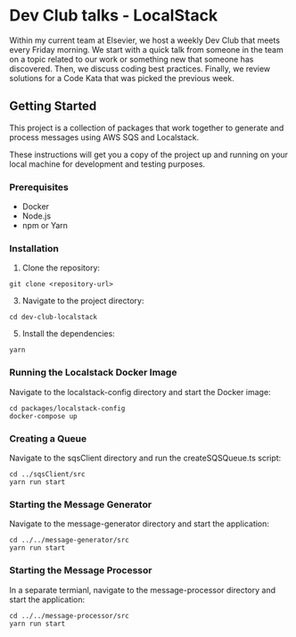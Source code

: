 # Dev Club talks - LocalStack

Within my current team at Elsevier, we host a weekly Dev Club that meets every Friday morning. We start with a quick talk from someone in the team on a topic related to our work or something new that someone has discovered. Then, we discuss coding best practices. Finally, we review solutions for a Code Kata that was picked the previous week.

## Getting Started

This project is a collection of packages that work together to generate and process messages using AWS SQS and Localstack.

These instructions will get you a copy of the project up and running on your local machine for development and testing purposes.

### Prerequisites

- Docker
- Node.js
- npm or Yarn

### Installation

1. Clone the repository:
   
```   
git clone <repository-url>
```
3. Navigate to the project directory:
   
```
cd dev-club-localstack
```

5. Install the dependencies:
   
```
yarn
```

### Running the Localstack Docker Image

Navigate to the localstack-config directory and start the Docker image:

```
cd packages/localstack-config
docker-compose up
```

### Creating a Queue
Navigate to the sqsClient directory and run the createSQSQueue.ts script:

```
cd ../sqsClient/src
yarn run start
```
### Starting the Message Generator
Navigate to the message-generator directory and start the application:

```
cd ../../message-generator/src
yarn run start
```
### Starting the Message Processor
In a separate termianl, navigate to the message-processor directory and start the application:

```
cd ../../message-processor/src
yarn run start
```
